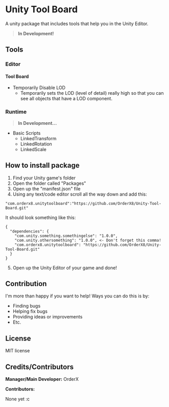 # Unity Tool Board
A unity package that includes tools that help you in the Unity Editor.

> **In Development!**

## Tools

### Editor

#### Tool Board

- Temporarily Disable LOD
  -   Temporarily sets the LOD (level of detail) really high so that you can see all objects that have a LOD component.
 

### Runtime

> **In Development...**

- Basic Scripts
  - LinkedTransform
  - LinkedRotation
  - LinkedScale

## How to install package

1. Find your Unity game's folder
2. Open the folder called "Packages"
3. Open up the "manifest.json" file
4. Using any text/code editor scroll all the way down and add this:

```
"com.orderx8.unitytoolboard":"https://github.com/OrderX8/Unity-Tool-Board.git"
```

It should look something like this:
```
{
  "dependencies": {
    "com.unity.something.somethingelse": "1.0.0",
    "com.unity.othersomething": "1.0.0", <- Don't forget this comma!
    "com.orderx8.unitytoolboard": "https://github.com/OrderX8/Unity-Tool-Board.git"
  }
}
```

5. Open up the Unity Editor of your game and done!

## Contribution

I'm more than happy if you want to help! Ways you can do this is by:
- Finding bugs
- Helping fix bugs
- Providing ideas or improvements
- Etc.

## License

MIT license

## Credits/Contributors

**Manager/Main Developer:** OrderX

**Contributors:**

None yet :c

